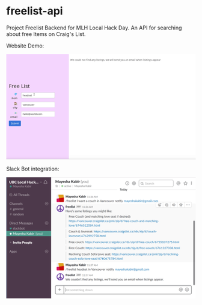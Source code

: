 # freelist-api
Project Freelist Backend for MLH Local Hack Day. An API for searching about free Items on Craig's List.  


Website Demo:

![Alt Text](./demo/freelist-web.gif)

Slack Bot integration:

![Alt Text](./demo/freelist-slackbot.png)
